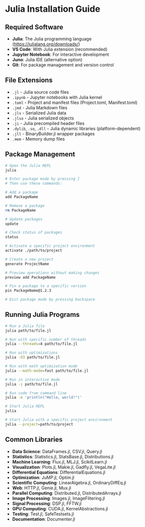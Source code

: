 # Julia Installation Guide

## Required Software

- **Julia**: The Julia programming language (https://julialang.org/downloads/)
- **VS Code**: With Julia extension (recommended)
- **Jupyter Notebook**: For interactive development
- **Juno**: Julia IDE (alternative option)
- **Git**: For package management and version control

## File Extensions

- `.jl` - Julia source code files
- `.ipynb` - Jupyter notebooks with Julia kernel
- `.toml` - Project and manifest files (Project.toml, Manifest.toml)
- `.jmd` - Julia Markdown files
- `.jls` - Serialized Julia data
- `.jlso` - Julia serialized objects
- `.ji` - Julia precompiled header files
- `.dylib`, `.so`, `.dll` - Julia dynamic libraries (platform-dependent)
- `.jll` - BinaryBuilder.jl wrapper packages
- `.mem` - Memory dump files

## Package Management

```bash
# Open the Julia REPL
julia

# Enter package mode by pressing ]
# Then use these commands:

# Add a package
add PackageName

# Remove a package
rm PackageName

# Update packages
update

# Check status of packages
status

# Activate a specific project environment
activate ./path/to/project

# Create a new project
generate ProjectName

# Preview operations without making changes
preview add PackageName

# Pin a package to a specific version
pin PackageName@1.2.3

# Exit package mode by pressing backspace
```

## Running Julia Programs

```bash
# Run a Julia file
julia path/to/file.jl

# Run with specific number of threads
julia --threads=4 path/to/file.jl

# Run with optimizations
julia -O3 path/to/file.jl

# Run with math optimization mode
julia --math-mode=fast path/to/file.jl

# Run in interactive mode
julia -i path/to/file.jl

# Run code from command line
julia -e 'println("Hello, world!")'

# Start Julia REPL
julia

# Start Julia with a specific project environment
julia --project=path/to/project
```

## Common Libraries

- **Data Science**: DataFrames.jl, CSV.jl, Query.jl
- **Statistics**: Statistics.jl, StatsBase.jl, Distributions.jl
- **Machine Learning**: Flux.jl, MLJ.jl, ScikitLearn.jl
- **Visualization**: Plots.jl, Makie.jl, Gadfly.jl, VegaLite.jl
- **Differential Equations**: DifferentialEquations.jl
- **Optimization**: JuMP.jl, Optim.jl
- **Scientific Computing**: LinearAlgebra.jl, OrdinaryDiffEq.jl
- **Web**: HTTP.jl, Genie.jl, Mux.jl
- **Parallel Computing**: Distributed.jl, DistributedArrays.jl
- **Image Processing**: Images.jl, ImageFiltering.jl
- **Signal Processing**: DSP.jl, FFTW.jl
- **GPU Computing**: CUDA.jl, KernelAbstractions.jl
- **Testing**: Test.jl, SafeTestsets.jl
- **Documentation**: Documenter.jl
